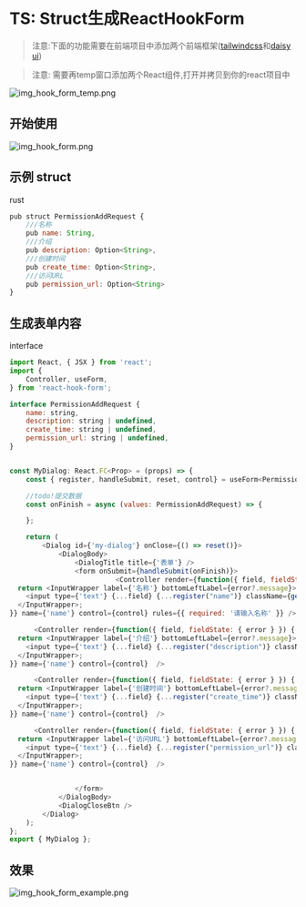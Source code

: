 # TS: Struct生成ReactHookForm


> 注意:下面的功能需要在前端项目中添加两个前端框架(<a href='https://tailwindcss.com/docs/installation/'>tailwindcss</a>和<a href='https://daisyui.com/'>daisy ui</a>)

> 注意: 需要再temp窗口添加两个React组件,打开并拷贝到你的react项目中
> 
![img_hook_form_temp.png](img_hook_form_temp.png)


## 开始使用

![img_hook_form.png](img_hook_form.png)

## 示例 struct





rust 
```Javascript
pub struct PermissionAddRequest {
    ///名称
    pub name: String,
    ///介绍
    pub description: Option<String>,
    ///创建时间
    pub create_time: Option<String>,
    ///访问URL
    pub permission_url: Option<String>
}
```

## 生成表单内容

interface
```Javascript
import React, { JSX } from 'react';
import {
    Controller, useForm,
} from 'react-hook-form';

interface PermissionAddRequest {
	name: string,
	description: string | undefined,
	create_time: string | undefined,
	permission_url: string | undefined,
}


const MyDialog: React.FC<Prop> = (props) => {
    const { register, handleSubmit, reset, control} = useForm<PermissionAddRequest>();

    //todo!提交数据
    const onFinish = async (values: PermissionAddRequest) => {

    };

    return (
        <Dialog id={'my-dialog'} onClose={() => reset()}>
            <DialogBody>
                <DialogTitle title={'表单'} />
                <form onSubmit={handleSubmit(onFinish)}>
                          <Controller render={function({ field, fieldState: { error } }) {
  return <InputWrapper label={'名称'} bottomLeftLabel={error?.message}>
    <input type={'text'} {...field} {...register("name")} className={get_input_class(error?.message)} placeholder={'name'}  />
  </InputWrapper>;
}} name={'name'} control={control} rules={{ required: '请输入名称' }} />

      <Controller render={function({ field, fieldState: { error } }) {
  return <InputWrapper label={'介绍'} bottomLeftLabel={error?.message}>
    <input type={'text'} {...field} {...register("description")} className={get_input_class(error?.message)} placeholder={'description'}  />
  </InputWrapper>;
}} name={'name'} control={control}  />

      <Controller render={function({ field, fieldState: { error } }) {
  return <InputWrapper label={'创建时间'} bottomLeftLabel={error?.message}>
    <input type={'text'} {...field} {...register("create_time")} className={get_input_class(error?.message)} placeholder={'create_time'}  />
  </InputWrapper>;
}} name={'name'} control={control}  />

      <Controller render={function({ field, fieldState: { error } }) {
  return <InputWrapper label={'访问URL'} bottomLeftLabel={error?.message}>
    <input type={'text'} {...field} {...register("permission_url")} className={get_input_class(error?.message)} placeholder={'permission_url'}  />
  </InputWrapper>;
}} name={'name'} control={control}  />


                </form>
            </DialogBody>
            <DialogCloseBtn />
        </Dialog>
    );
};
export { MyDialog };
```

## 效果

![img_hook_form_example.png](img_hook_form_example.png)